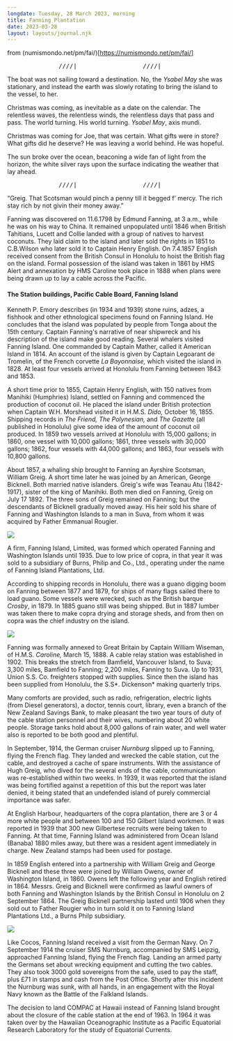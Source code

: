 ```yaml
---
longdate: Tuesday, 28 March 2023, morning
title: Fanning Plantation
date: 2023-03-28
layout: layouts/journal.njk
---
```

from (numismondo.net/pm/fai/)[https://numismondo.net/pm/fai/]

<pre>______________////|__________________////|____</pre>

The boat was not sailing toward a destination. No, the *Ysabel May* she was stationary, and instead the earth was slowly rotating to bring the island to the vessel, to her.

Christmas was coming, as inevitable as a date on the calendar. The relentless waves, the relentless winds, the relentless days that pass and pass. The world turning. His world turning. *Ysabel May*, axis mundi.

Christmas was coming for Joe, that was certain. What gifts were in store? What gifts did he deserve? He was leaving a world behind. He was hopeful.

The sun broke over the ocean, beaconing a wide fan of light from the horizon, the white silver rays upon the surface indicating the weather that lay ahead.

<pre>______________////|__________________////|____</pre>

“Greig. That Scotsman would pinch a penny till it begged f’ mercy. The rich stay rich by not givin their money away.”

Fanning was discovered on 11.6.1798 by Edmund Fanning, at 3 a.m., while he was on his way to China. It remained unpopulated until 1846 when British Tahitians, Lucett and Collie landed with a group of natives to harvest coconuts. They laid claim to the island and later sold the rights in 1851 to C.B.Wilson who later sold it to Captain Henry English. On 7.4.1857 English received consent from the British Consul in Honolulu to hoist the British flag on the island. Formal possession of the island was taken in 1861 by HMS Alert and annexation by HMS Caroline took place in 1888 when plans were being drawn up to lay a cable across the Pacific.

#### The Station buildings, Pacific Cable Board, Fanning Island

Kenneth P. Emory describes (in 1934 and 1939) stone ruins, adzes, a fishhook and other ethnological specimens found on Fanning Island. He concludes that the island was populated by people from Tonga about the 15th century. Captain Fanning's narrative of near shipwreck and his description of the island make good reading. Several whalers visited Fanning Island. One commanded by Captain Mather, called it American Island in 1814. An account of the island is given by Captain Legoarant de Tromelin, of the French corvette *La Bayonnaise,* which visited the island in 1828. At least four vessels arrived at Honolulu from Fanning between 1843 and 1853.

A short time prior to 1855, Captain Henry English, with 150 natives from Manihiki (Humphries) Island, settled on Fanning and commenced the production of coconut oil. He placed the island under British protection when Captain W.H. Morshead visited it in H.M.S. *Dido,* October 16, 1855. Shipping records in *The Friend, The Polynesian,* and *The Gazette* (all published in Honolulu) give some idea of the amount of coconut oil produced. In 1859 two vessels arrived at Honolulu with 15,000 gallons; in 1860, one vessel with 10,000 gallons; 1861, three vessels with 30,000 gallons; 1862, four vessels with 44,000 gallons; and 1863, four vessels with 10,800 gallons.

About 1857, a whaling ship brought to Fanning an Ayrshire Scotsman, William Greig. A short time later he was joined by an American, George Bicknell. Both married native islanders. Greig's wife was Teanau Atu (1842-1917), sister of the king of Manihiki. Both men died on Fanning, Greig on July 17 1892. The three sons of Greig remained on Fanning; but the descendants of Bicknell gradually moved away. His heir sold his share of Fanning and Washington Islands to a man in Suva, from whom it was acquired by Father Emmanual Rougier.

![](man-in-hat.jpg)

A firm, Fanning Island, Limited, was formed which operated Fanning and Washington Islands until 1935. Due to low price of copra, in that year it was sold to a subsidiary of Burns, Philip and Co., Ltd., operating under the name of Fanning Island Plantations, Ltd.

According to shipping records in Honolulu, there was a guano digging boom on Fanning between 1877 and 1879, for ships of many flags sailed there to load guano. Some vessels were wrecked, such as the British barque *Crosby*, in 1879. In 1885 guano still was being shipped. But in 1887 lumber was taken there to make copra drying and storage sheds, and from then on copra was the chief industry on the island.

![](nz-stamp.jpg)

Fanning was formally annexed to Great Britain by Captain William Wiseman, of H.M.S. *Caroline,* March 15, 1888. A cable relay station was established in 1902. This breaks the stretch from Bamfield, Vancouver Island, to Suva; 3,300 miles, Bamfield to Fanning; 2,200 miles, Fanning to Suva. Up to 1931, Union S.S. Co. freighters stopped with supplies. Since then the island has been supplied from Honolulu, the S.S*. Dickenson* making quarterly trips.

Many comforts are provided, such as radio, refrigeration, electric lights (from Diesel generators), a doctor, tennis court, library, even a branch of the New Zealand Savings Bank, to make pleasant the two year tours of duty of the cable station personnel and their wives, numbering about 20 white people. Storage tanks hold about 8,000 gallons of rain water, and well water also is reported to be both good and plentiful.

In September, 1914, the German cruiser *Nurnburg* slipped up to Fanning, flying the French flag. They landed and wrecked the cable station, cut the cable, and destroyed a cache of spare instruments. With the assistance of Hugh Greig, who dived for the several ends of the cable, communication was re-established within two weeks. In 1939, it was reported that the island was being fortified against a repetition of this but the report was later denied, it being stated that an undefended island of purely commercial importance was safer.

At English Harbour, headquarters of the copra plantation, there are 3 or 4 more white people and between 100 and 150 Gilbert Island workmen. It was reported in 1939 that 300 new Gilbertese recruits were being taken to Fanning. At that time, Fanning Island was administered from Ocean Island (Banaba) 1880 miles away, but there was a resident agent immediately in charge. New Zealand stamps had been used for postage.

In 1859 English entered into a partnership with William Greig and George Bicknell and these three were joined by William Owens, owner of Washington Island, in 1860. Owens left the following year and English retired in 1864. Messrs. Greig and Bicknell were confirmed as lawful owners of both Fanning and Washington Islands by the British Consul in Honolulu on 2 September 1864. The Greig Bicknell partnership lasted until 1906 when they sold out to Father Rougier who in turn sold it on to Fanning Island Plantations Ltd., a Burns Philp subsidiary.

![](group-women.jpg)

Like Cocos, Fanning Island received a visit from the German Navy. On 7 September 1914 the cruiser SMS Nurnburg, accompanied by SMS Leipzig, approached Fanning Island, flying the French flag. Landing an armed party the Germans set about wrecking equipment and cutting the two cables. They also took 3000 gold sovereigns from the safe, used to pay the staff, plus £71 in stamps and cash from the Post Office. Shortly after this incident the Nurnburg was sunk, with all hands, in an engagement with the Royal Navy known as the Battle of the Falkland Islands.

The decision to land COMPAC at Hawaii instead of Fanning Island brought about the closure of the cable station at the end of 1963. In 1964 it was taken over by the Hawaiian Oceanographic Institute as a Pacific Equatorial Research Laboratory for the study of Equatorial Currents.
